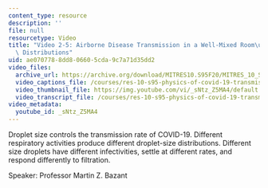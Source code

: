 ```yaml
---
content_type: resource
description: ''
file: null
resourcetype: Video
title: "Video 2-5: Airborne Disease Transmission in a Well-Mixed Room\u2014Drop-Size\
  \ Distributions"
uid: ae070778-8dd8-0660-5cda-9c7a71d35dd2
video_files:
  archive_url: https://archive.org/download/MITRES10.S95F20/MITRES_10_S95F20_0205_300k.mp4
  video_captions_file: /courses/res-10-s95-physics-of-covid-19-transmission-fall-2020/3d1614ba69985ccba711fdc2fa120374_sNtzZ5MA4.vtt
  video_thumbnail_file: https://img.youtube.com/vi/_sNtz_Z5MA4/default.jpg
  video_transcript_file: /courses/res-10-s95-physics-of-covid-19-transmission-fall-2020/ff252fbaa7e69156b99ad386fd1e0e29_sNtzZ5MA4.pdf
video_metadata:
  youtube_id: _sNtz_Z5MA4
---
```


Droplet size controls the transmission rate of COVID-19. Different respiratory activities produce different droplet-size distributions. Different size droplets have different infectivities, settle at different rates, and respond differently to filtration.

Speaker: Professor Martin Z. Bazant